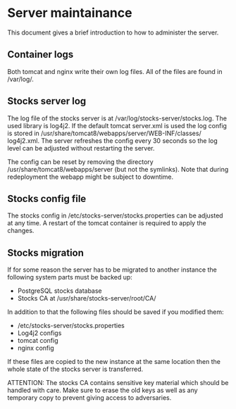 # Server maintainance

This document gives a brief introduction to how to administer the server.

## Container logs

Both tomcat and nginx write their own log files. All of the files are found in
/var/log/.

## Stocks server log

The log file of the stocks server is at /var/log/stocks-server/stocks.log.
The used library is log4j2. If the default tomcat server.xml is used the
log config is stored in /usr/share/tomcat8/webapps/server/WEB-INF/classes/
log4j2.xml. The server refreshes the config every 30 seconds
so the log level can be adjusted without restarting the server.

The config can be reset by removing the directory
/usr/share/tomcat8/webapps/server (but not the symlinks). Note that during
redeployment the webapp might be subject to downtime.

## Stocks config file

The stocks config in /etc/stocks-server/stocks.properties can be adjusted at
any time. A restart of the tomcat container is required to apply the changes.

## Stocks migration

If for some reason the server has to be migrated to another instance the
following system parts must be backed up:

 * PostgreSQL stocks database
 * Stocks CA at /usr/share/stocks-server/root/CA/

In addition to that the following files should be saved if you modified them:

 * /etc/stocks-server/stocks.properties
 * Log4j2 configs
 * tomcat config
 * nginx config

If these files are copied to the new instance at the same location then the
whole state of the stocks server is transferred.

ATTENTION: The stocks CA contains sensitive key material which should be
handled with care. Make sure to erase the old keys as well as any temporary copy
to prevent giving access to adversaries.
